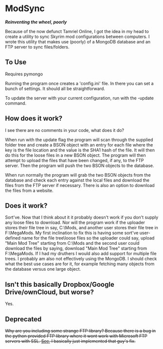 # ModSync
***Reinventing the wheel, poorly***

Because of the now defunct Tamriel Online, I got the idea in my head to create a utility to sync Skyrim mod configurations between computers. I wrote this utility that makes use (poorly) of a MongoDB database and an FTP server to sync files/folders.

## To Use

Requires pymongo

Running the program once creates a 'config.ini' file. In there you can set a bunch of settings. It should all be straightforward.

To update the server with your current configuration, run with the -update command.

## How does it work?
I see there are no comments in your code, what does it do?

When run with the update flag the program will scan through the supplied folder tree and create a BSON object with an entry for each file where the key is the file location and the value is the SHA1 hash of the file. It will then do this for the loose files in a new BSON object. The program will then attempt to upload the files that have been changed, if any, to the FTP server. Then the program will push the two BSON objects to the database.

When run normally the program will grab the two BSON objects from the database and check each entry against the local files and download the files from the FTP server if necessary. There is also an option to download the files from a website.

## Does it work?
Sort've. Now that I think about it it probably doesn't work if you don't supply any loose files to download. Nor will the program work if the uploader stores their file tree in say, C:\Mods, and another user stores their file tree in F:\MegaMods. My first inclination to fix this is having some sort've user-defined name for the file tree\loose files so the uploader could say, upload "Main Mod Tree" starting from C:\Mods and the second user could download the files by saying, download "Main Mod Tree" starting from F:\MegaMods. If I had my druthers I would also add support for multiple file trees. I probably am also not effectively using the MongoDB. I should check what the best use cases are for it, for example fetching many objects from the database versus one large object.

## Isn't this basically Dropbox/Google Drive/ownCloud, but worse?
Yes.

## Deprecated

~~Why are you including some strange FTP library?
Because there is a bug in the python provided FTP library where it wont work with Microsoft FTP servers with SSL. [See](http://www.sami-lehtinen.net/blog/python-32-ms-ftps-ssl-tls-lockup-fix), I basically just implemented that guy's fix.~~
